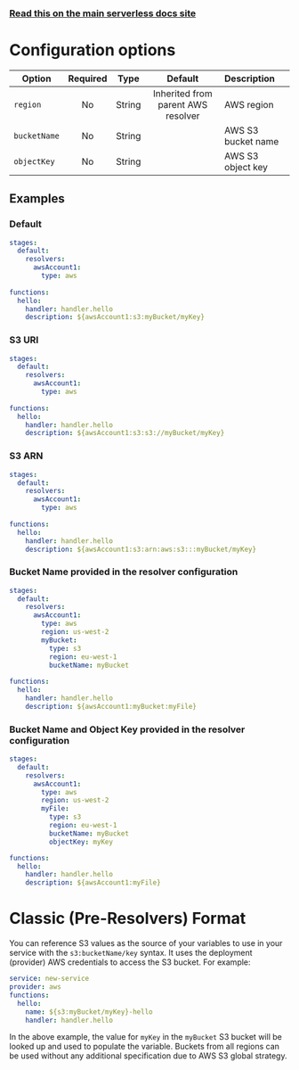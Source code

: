 <!--
title: Serverless Framework - Variables - S3 Objects
description: How to reference AWS S3 Objects
short_title: Serverless Variables - S3 Objects
keywords: ['Serverless Framework', 'S3', 'AWS', 'Variables']
-->

<!-- DOCS-SITE-LINK:START automatically generated  -->

### [Read this on the main serverless docs site](https://www.serverless.com/framework/docs/guides/variables/s3)

<!-- DOCS-SITE-LINK:END -->

# Configuration options

| Option       |  Required  |   Type    |              Default               | Description                                                           |
|--------------|:----------:|:---------:|:----------------------------------:|:----------------------------------------------------------------------|
| `region`     |     No     |  String   | Inherited from parent AWS resolver | AWS region                                                            |
| `bucketName` |     No     |  String   |                                    | AWS S3 bucket name                                                    |
| `objectKey`  |     No     |  String   |                                    | AWS S3 object key                                                     |

## Examples

### Default

```yaml
stages:
  default:
    resolvers:
      awsAccount1:
        type: aws
        
functions:
  hello:
    handler: handler.hello
    description: ${awsAccount1:s3:myBucket/myKey}
```

### S3 URI

```yaml
stages:
  default:
    resolvers:
      awsAccount1:
        type: aws
          
functions:
  hello:
    handler: handler.hello
    description: ${awsAccount1:s3:s3://myBucket/myKey}
```

### S3 ARN

```yaml
stages:
  default:
    resolvers:
      awsAccount1:
        type: aws
          
functions:
  hello:
    handler: handler.hello
    description: ${awsAccount1:s3:arn:aws:s3:::myBucket/myKey}
```

### Bucket Name provided in the resolver configuration

```yaml
stages:
  default:
    resolvers:
      awsAccount1:
        type: aws
        region: us-west-2
        myBucket:
          type: s3
          region: eu-west-1
          bucketName: myBucket
          
functions:
  hello:
    handler: handler.hello
    description: ${awsAccount1:myBucket:myFile}
```

### Bucket Name and Object Key provided in the resolver configuration

```yaml
stages:
  default:
    resolvers:
      awsAccount1:
        type: aws
        region: us-west-2
        myFile:
          type: s3
          region: eu-west-1
          bucketName: myBucket
          objectKey: myKey

functions:
  hello:
    handler: handler.hello
    description: ${awsAccount1:myFile}
```

# Classic (Pre-Resolvers) Format

You can reference S3 values as the source of your variables to use in your service with the `s3:bucketName/key` syntax.
It uses the deployment (provider) AWS credentials to access the S3 bucket.
For example:

```yml
service: new-service
provider: aws
functions:
  hello:
    name: ${s3:myBucket/myKey}-hello
    handler: handler.hello
```

In the above example, the value for `myKey` in the `myBucket` S3 bucket will be looked up and used to populate the variable.
Buckets from all regions can be used without any additional specification due to AWS S3 global strategy.
